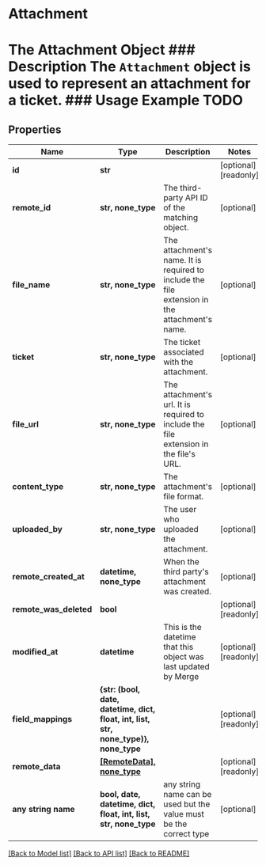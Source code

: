 # Attachment

# The Attachment Object ### Description The `Attachment` object is used to represent an attachment for a ticket.  ### Usage Example TODO

## Properties
Name | Type | Description | Notes
------------ | ------------- | ------------- | -------------
**id** | **str** |  | [optional] [readonly] 
**remote_id** | **str, none_type** | The third-party API ID of the matching object. | [optional] 
**file_name** | **str, none_type** | The attachment&#39;s name. It is required to include the file extension in the attachment&#39;s name. | [optional] 
**ticket** | **str, none_type** | The ticket associated with the attachment. | [optional] 
**file_url** | **str, none_type** | The attachment&#39;s url. It is required to include the file extension in the file&#39;s URL. | [optional] 
**content_type** | **str, none_type** | The attachment&#39;s file format. | [optional] 
**uploaded_by** | **str, none_type** | The user who uploaded the attachment. | [optional] 
**remote_created_at** | **datetime, none_type** | When the third party&#39;s attachment was created. | [optional] 
**remote_was_deleted** | **bool** |  | [optional] [readonly] 
**modified_at** | **datetime** | This is the datetime that this object was last updated by Merge | [optional] [readonly] 
**field_mappings** | **{str: (bool, date, datetime, dict, float, int, list, str, none_type)}, none_type** |  | [optional] [readonly] 
**remote_data** | [**[RemoteData], none_type**](RemoteData.md) |  | [optional] [readonly] 
**any string name** | **bool, date, datetime, dict, float, int, list, str, none_type** | any string name can be used but the value must be the correct type | [optional]

[[Back to Model list]](../README.md#documentation-for-models) [[Back to API list]](../README.md#documentation-for-api-endpoints) [[Back to README]](../README.md)


